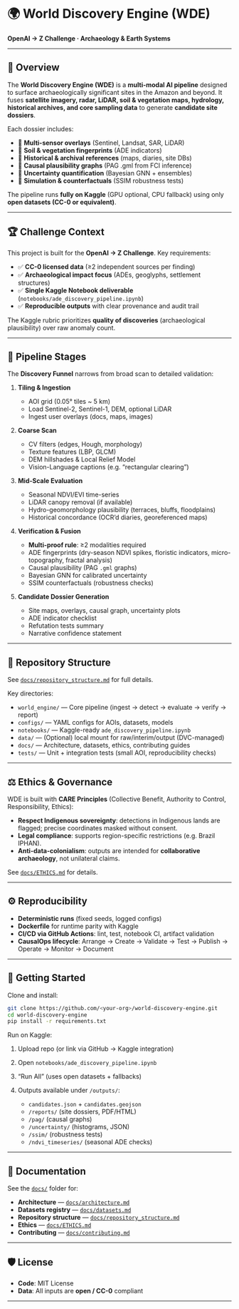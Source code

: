 # 🌍 World Discovery Engine (WDE)

**OpenAI → Z Challenge · Archaeology & Earth Systems**

---

## 📌 Overview

The **World Discovery Engine (WDE)** is a **multi-modal AI pipeline** designed to surface archaeologically significant sites in the Amazon and beyond.
It fuses **satellite imagery, radar, LiDAR, soil & vegetation maps, hydrology, historical archives, and core sampling data** to generate **candidate site dossiers**.

Each dossier includes:

* 📡 **Multi-sensor overlays** (Sentinel, Landsat, SAR, LiDAR)
* 🌱 **Soil & vegetation fingerprints** (ADE indicators)
* 📜 **Historical & archival references** (maps, diaries, site DBs)
* 🔗 **Causal plausibility graphs** (PAG .gml from FCI inference)
* 🎲 **Uncertainty quantification** (Bayesian GNN + ensembles)
* 🧪 **Simulation & counterfactuals** (SSIM robustness tests)

The pipeline runs **fully on Kaggle** (GPU optional, CPU fallback) using only **open datasets (CC-0 or equivalent)**.

---

## 🏆 Challenge Context

This project is built for the **OpenAI → Z Challenge**.
Key requirements:

* ✅ **CC-0 licensed data** (≥2 independent sources per finding)
* ✅ **Archaeological impact focus** (ADEs, geoglyphs, settlement structures)
* ✅ **Single Kaggle Notebook deliverable** (`notebooks/ade_discovery_pipeline.ipynb`)
* ✅ **Reproducible outputs** with clear provenance and audit trail

The Kaggle rubric prioritizes **quality of discoveries** (archaeological plausibility) over raw anomaly count.

---

## 🔬 Pipeline Stages

The **Discovery Funnel** narrows from broad scan to detailed validation:

1. **Tiling & Ingestion**

   * AOI grid (0.05° tiles \~ 5 km)
   * Load Sentinel-2, Sentinel-1, DEM, optional LiDAR
   * Ingest user overlays (docs, maps, images)

2. **Coarse Scan**

   * CV filters (edges, Hough, morphology)
   * Texture features (LBP, GLCM)
   * DEM hillshades & Local Relief Model
   * Vision-Language captions (e.g. “rectangular clearing”)

3. **Mid-Scale Evaluation**

   * Seasonal NDVI/EVI time-series
   * LiDAR canopy removal (if available)
   * Hydro-geomorphology plausibility (terraces, bluffs, floodplains)
   * Historical concordance (OCR’d diaries, georeferenced maps)

4. **Verification & Fusion**

   * **Multi-proof rule**: ≥2 modalities required
   * ADE fingerprints (dry-season NDVI spikes, floristic indicators, micro-topography, fractal analysis)
   * Causal plausibility (PAG `.gml` graphs)
   * Bayesian GNN for calibrated uncertainty
   * SSIM counterfactuals (robustness checks)

5. **Candidate Dossier Generation**

   * Site maps, overlays, causal graph, uncertainty plots
   * ADE indicator checklist
   * Refutation tests summary
   * Narrative confidence statement

---

## 📂 Repository Structure

See [`docs/repository_structure.md`](docs/repository_structure.md) for full details.

Key directories:

* `world_engine/` — Core pipeline (ingest → detect → evaluate → verify → report)
* `configs/` — YAML configs for AOIs, datasets, models
* `notebooks/` — Kaggle-ready `ade_discovery_pipeline.ipynb`
* `data/` — (Optional) local mount for raw/interim/output (DVC-managed)
* `docs/` — Architecture, datasets, ethics, contributing guides
* `tests/` — Unit + integration tests (small AOI, reproducibility checks)

---

## ⚖️ Ethics & Governance

WDE is built with **CARE Principles** (Collective Benefit, Authority to Control, Responsibility, Ethics):

* **Respect Indigenous sovereignty**: detections in Indigenous lands are flagged; precise coordinates masked without consent.
* **Legal compliance**: supports region-specific restrictions (e.g. Brazil IPHAN).
* **Anti-data-colonialism**: outputs are intended for **collaborative archaeology**, not unilateral claims.

See [`docs/ETHICS.md`](docs/ETHICS.md) for details.

---

## ⚙️ Reproducibility

* **Deterministic runs** (fixed seeds, logged configs)
* **Dockerfile** for runtime parity with Kaggle
* **CI/CD via GitHub Actions**: lint, test, notebook CI, artifact validation
* **CausalOps lifecycle**: Arrange → Create → Validate → Test → Publish → Operate → Monitor → Document

---

## 🚀 Getting Started

Clone and install:

```bash
git clone https://github.com/<your-org>/world-discovery-engine.git
cd world-discovery-engine
pip install -r requirements.txt
```

Run on Kaggle:

1. Upload repo (or link via GitHub → Kaggle integration)
2. Open `notebooks/ade_discovery_pipeline.ipynb`
3. “Run All” (uses open datasets + fallbacks)
4. Outputs available under `/outputs/`:

   * `candidates.json` + `candidates.geojson`
   * `/reports/` (site dossiers, PDF/HTML)
   * `/pag/` (causal graphs)
   * `/uncertainty/` (histograms, JSON)
   * `/ssim/` (robustness tests)
   * `/ndvi_timeseries/` (seasonal ADE checks)

---

## 📑 Documentation

See the [`docs/`](docs/) folder for:

* **Architecture** — [`docs/architecture.md`](docs/architecture.md)
* **Datasets registry** — [`docs/datasets.md`](docs/datasets.md)
* **Repository structure** — [`docs/repository_structure.md`](docs/repository_structure.md)
* **Ethics** — [`docs/ETHICS.md`](docs/ETHICS.md)
* **Contributing** — [`docs/contributing.md`](docs/contributing.md)

---

## 🛡️ License

* **Code**: MIT License
* **Data**: All inputs are **open / CC-0** compliant

---
